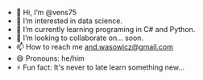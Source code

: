 - 👋 Hi, I’m @vens75
- 👀 I’m interested in data science.
- 🌱 I’m currently learning programing in C# and Python.
- 💞️ I’m looking to collaborate on... soon.
- 📫 How to reach me and.wasowicz@gmail.com
- 😄 Pronouns: he/him
- ⚡ Fun fact: It's never to late learn something new...

<!---
vens75/vens75 is a ✨ special ✨ repository because its `README.md` (this file) appears on your GitHub profile.
You can click the Preview link to take a look at your changes.
--->
